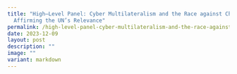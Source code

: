 ```yaml
---
title: "High–Level Panel: Cyber Multilateralism and the Race against Change –
  Affirming the UN’s Relevance"
permalink: /high-level-panel-cyber-multilateralism-and-the-race-against-change-affirming-the-un-s-relevance/
date: 2023-12-09
layout: post
description: ""
image: ""
variant: markdown
---
```

